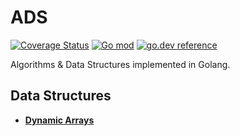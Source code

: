 # ADS

[![Coverage Status](https://coveralls.io/repos/github/pablotrinidad/ads/badge.svg?branch=master)](https://coveralls.io/github/pablotrinidad/ads?branch=master)
[![Go mod](https://img.shields.io/github/go-mod/go-version/pablotrinidad/ads)](go.mod)
[![go.dev reference](https://img.shields.io/badge/go.dev-reference-007d9c?logo=go&logoColor=white&style=flat)](https://godoc.org/github.com/pablotrinidad/ads)

Algorithms &amp; Data Structures implemented in Golang.

## Data Structures

* [**Dynamic Arrays**](https://en.wikipedia.org/wiki/Dynamic_array)
